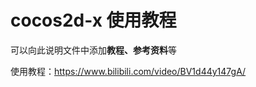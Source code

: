 cocos2d-x 使用教程
==================
可以向此说明文件中添加**教程、参考资料**等

使用教程：https://www.bilibili.com/video/BV1d44y147gA/
